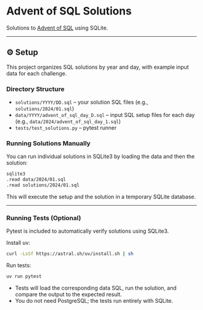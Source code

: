 # Advent of SQL Solutions

Solutions to [Advent of SQL](https://adventofsql.com/challenges/) using SQLite.

---

## ⚙️ Setup

This project organizes SQL solutions by year and day, with example input data for each challenge.

### Directory Structure

* `solutions/YYYY/DD.sql` – your solution SQL files (e.g., `solutions/2024/01.sql`)
* `data/YYYY/advent_of_sql_day_D.sql` – input SQL setup files for each day (e.g., `data/2024/advent_of_sql_day_1.sql`)
* `tests/test_solutions.py` – pytest runner

### Running Solutions Manually

You can run individual solutions in SQLite3 by loading the data and then the solution:

```bash
sqlite3
.read data/2024/01.sql
.read solutions/2024/01.sql
```

This will execute the setup and the solution in a temporary SQLite database.

---

### Running Tests (Optional)

Pytest is included to automatically verify solutions using SQLite3.

Install uv:
```bash
curl -LsSf https://astral.sh/uv/install.sh | sh
```

Run tests:
```bash
uv run pytest
```

* Tests will load the corresponding data SQL, run the solution, and compare the output to the expected result.
* You do not need PostgreSQL; the tests run entirely with SQLite.
